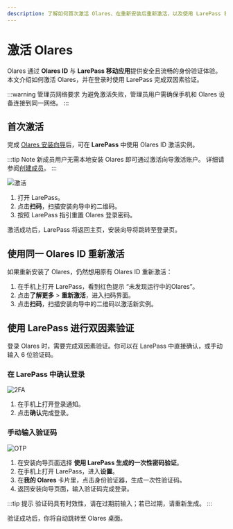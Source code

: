 ```yaml
---
description: 了解如何首次激活 Olares、在重新安装后重新激活，以及使用 LarePass 移动端完成安全的双因素登录。
---
```


# 激活 Olares

Olares 通过 **Olares ID** 与 **LarePass 移动应用**提供安全且流畅的身份验证体验。本文介绍如何激活 Olares，并在登录时使用 LarePass 完成双因素验证。

:::warning 管理员网络要求
为避免激活失败，管理员用户需确保手机和 Olares 设备连接到同一网络。
:::

## 首次激活

完成 [Olares 安装向导](../get-started/install-olares.md#安装-olares-1)后，可在 **LarePass** 中使用 Olares ID 激活实例。

:::tip Note
新成员用户无需本地安装 Olares 即可通过激活向导激活账户。
详细请参阅[创建成员](../olares/settings/manage-team.md#创建新成员)。
:::

![激活](/images/manual/larepass/activate-olares.png#bordered)

1. 打开 LarePass。  
2. 点击**扫码**，扫描安装向导中的二维码。  
3. 按照 LarePass 指引重置 Olares 登录密码。  

激活成功后，LarePass 将返回主页，安装向导将跳转至登录页。

## 使用同一 Olares ID 重新激活

如果重新安装了 Olares，仍然想用原有 Olares ID 重新激活：

1. 在手机上打开 LarePass，看到红色提示 “未发现运行中的Olares”。  
2. 点击**了解更多** > **重新激活**，进入扫码界面。  
3. 点击**扫码**，扫描安装向导中的二维码以激活新实例。  

## 使用 LarePass 进行双因素验证

登录 Olares 时，需要完成双因素验证。你可以在 LarePass 中直接确认，或手动输入 6 位验证码。


### 在 LarePass 中确认登录
![2FA](/images/manual/larepass/second-confirmation.png#bordered)

1. 在手机上打开登录通知。  
2. 点击**确认**完成登录。  

### 手动输入验证码
![OTP](/images/manual/larepass/otp-larepass.jpg#bordered)

1. 在安装向导页面选择 **使用 LarePass 生成的一次性密码验证**。  
2. 在手机上打开 LarePass，进入**设置**。  
3. 在**我的 Olares** 卡片里，点击身份验证器，生成一次性验证码。  
4. 返回安装向导页面，输入验证码完成登录。  

:::tip 提示
验证码具有时效性，请在过期前输入；若已过期，请重新生成。
:::

验证成功后，你将自动跳转至 Olares 桌面。
